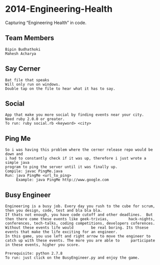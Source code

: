 2014-Engineering-Health
=======================

Capturing “Engineering Health” in code.

## Team Members
	Bipin Budhathoki
	Mahesh Acharya 

## Say Cerner
	Bat file that speaks
	Will only run on windows. 
	Double tap on the file to hear what it has to say.
	
## Social 
	App that make you more social by finding events near your city.
	Need ruby 2.0.0 or greater. 
	To run: ruby social.rb <keyword> <city>	
	
## Ping Me
	So i was having this problem where the cerner release repo would be down and
	i had to constantly check if it was up, therefore i just wrote a simple java 	
	program to ping the server until it was finally up. 
	Compile: javac PingMe.java
	Run: java PingMe <url_to_ping>
		 Example: java PingMe http://www.google.com
		 
## Busy Engineer
	Engineering is a busy job. Every day you rush to the cube for scrum, then you design, code, test and bla bla bla.
	If thats not enough, you have code cutoff and other deadlines.  But then there come these events like geek-trivias, 		hack-nights, 	conferences, tech-talks, coding competitions, developers coferences. Without these events life would 		be real boring. Its thsese events that make the life exciting for an engineer.
	In this game, you use left and right arrow to move the engineer to catch up with these events. The more you are able to 	participate in these events, higher you score.
	
	Prerequisite: python 2.7.8
	To run: just click on the BusyEngineer.py and enjoy the game.
	   	
	
